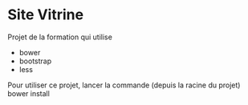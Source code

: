 Site Vitrine
============

Projet de la formation qui utilise
* bower
* bootstrap
* less

Pour utiliser ce projet, lancer la commande 
(depuis la racine du projet)
bower install 